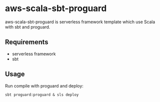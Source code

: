 aws-scala-sbt-proguard
============

aws-scala-sbt-proguard is serverless framework template which use Scala with sbt and proguard.

Requirements
------------

* serverless framework
* sbt

Usage
-----

Run compile with proguard and deploy:

```shell
sbt proguard:proguard & sls deploy
```
